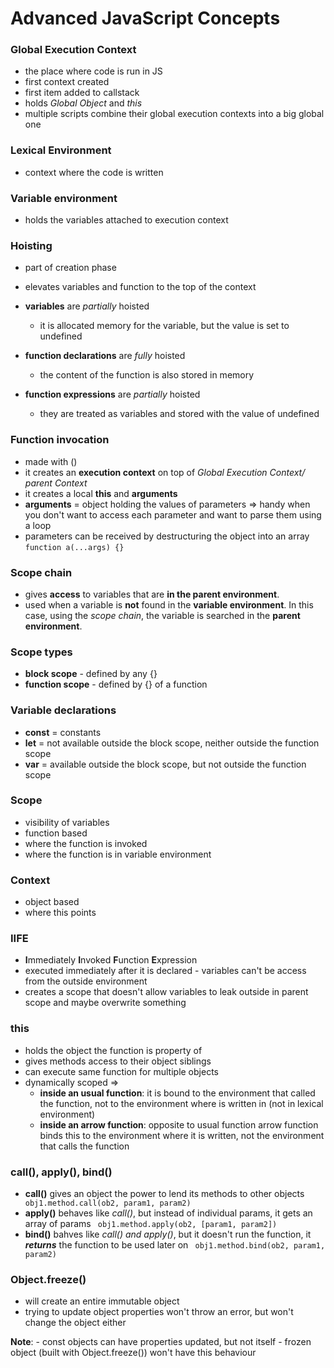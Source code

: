 # Advanced JavaScript Concepts

### Global Execution Context
- the place where code is run in JS
- first context created
- first item added to callstack
- holds *Global Object* and *this*
- multiple scripts combine their global execution contexts into a big global one

### Lexical Environment
- context where the code is written 

### Variable environment
- holds the variables attached to execution context

### Hoisting 
- part of creation phase
- elevates variables and function to the top of the context

- **variables** are *partially* hoisted
    - it is allocated memory for the variable, but the value is set to undefined
- **function declarations** are *fully* hoisted
    - the content of the function is also stored in memory
- **function expressions** are *partially* hoisted 
    - they are treated as variables and stored with the value of undefined

### Function invocation
- made with ()
- it creates an **execution context** on top of *Global Execution Context/ parent Context*
- it creates a local **this** and **arguments**
- **arguments** = object holding the values of parameters => handy when you don't want to access each parameter and want to parse them using a loop
- parameters can be received by destructuring the object into an array
```function a(...args) {}```

### Scope chain 
- gives **access** to variables that are **in the parent environment**.
- used when a variable is **not** found in the **variable environment**. In this case, using the *scope chain*, the variable is searched in the **parent environment**. 

### Scope types
- **block scope** - defined by any {}
- **function scope** - defined by {} of a function

### Variable declarations 
- **const** = constants
- **let** = not available outside the block scope, neither outside the function scope
- **var** = available outside the block scope, but not outside the function scope

### Scope
- visibility of variables
- function based
- where the function is invoked
- where the function is in variable environment

### Context 
- object based 
- where this points

### IIFE
- **I**mmediately **I**nvoked **F**unction **E**xpression
- executed immediately after it is declared - variables can't be access from the outside environment
- creates a scope that doesn't allow variables to leak outside in parent scope and maybe overwrite something

### this
- holds the object the function is property of
- gives methods  access to their object siblings
- can execute same function for multiple objects
- dynamically scoped =>
    - **inside an usual function**:
     it is bound to the environment that called the function, not to the environment where is written in (not in lexical environment)
    - **inside an arrow function**:
    opposite to usual function
    arrow function binds this to the environment where it is written, not the environment that calls the function

### call(), apply(), bind()
- **call()** gives an object the power to lend its methods to other objects
``` obj1.method.call(ob2, param1, param2)```
- **apply()** behaves like *call()*, but instead of individual params, it gets an array of params
``` obj1.method.apply(ob2, [param1, param2])```
- **bind()** bahves like *call() and apply()*, but it doesn't run the function, it ***returns*** the function to be used later on
``` obj1.method.bind(ob2, param1, param2)```

### Object.freeze() 
- will create an entire immutable object
- trying to update object properties won't throw an error, but won't change the object either

**Note**: 
    - const objects can have properties updated, but not itself 
    - frozen object (built with Object.freeze()) won't have this behaviour

